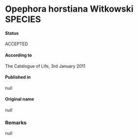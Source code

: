 Opephora horstiana Witkowski SPECIES
=======

#### Status
ACCEPTED

#### According to
The Catalogue of Life, 3rd January 2011

#### Published in
null

#### Original name
null

### Remarks
null